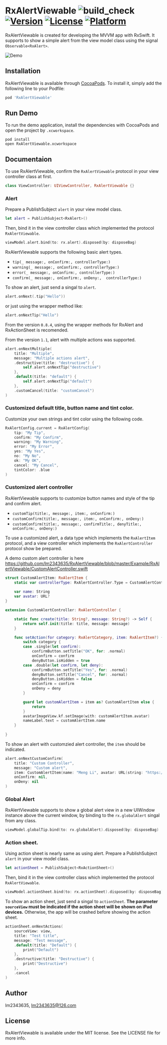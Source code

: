 # RxAlertViewable ![build_check](https://github.com/RxSwiftCommunity/RxAlertViewable/workflows/build_check/badge.svg) [![Version](https://img.shields.io/cocoapods/v/RxAlertViewable.svg?style=flat)](https://cocoapods.org/pods/RxAlertViewable) [![License](https://img.shields.io/cocoapods/l/RxAlertViewable.svg?style=flat)](https://cocoapods.org/pods/RxAlertViewable) [![Platform](https://img.shields.io/cocoapods/p/RxAlertViewable.svg?style=flat)](https://cocoapods.org/pods/RxAlertViewable)

RxAlertViewable is created for developing the MVVM app with RxSwift. 
It supports to show a simple alert from the view model class using the signal `Observable<RxAlert>`.

![Demo](https://raw.githubusercontent.com/lm2343635/RxAlertViewable/master/screenshots/demo.jpg)

## Installation

RxAlertViewable is available through [CocoaPods](https://cocoapods.org). 
To install it, simply add the following line to your Podfile:

```ruby
pod 'RxAlertViewable'
```

## Run Demo

To run the demo application, install the dependencies with CocoaPods and open the project by `.xcworkspace`.

```Shell
pod install
open RxAlertViewable.xcworkspace
```

## Documentaion

To use RxAlertViewable, confirm the `RxAlertViewable` protocol in your view controller class at first.

```Swift
class ViewController: UIViewController, RxAlertViewable {}
```

### Alert

Prepare a PublishSubject `alert` in your view model class.

```swift
let alert = PublishSubject<RxAlert>()
```

Then, bind it in the view controller class which implemented the protocol `RxAlertViewable`.

```Swift
viewModel.alert.bind(to: rx.alert).disposed(by: disposeBag)
```

RxAlertViewable supports the following basic alert types.

- ```tip(_ message:, onConfirm:, controllerType:)```
- ```warning(_ message:, onConfirm:, controllerType:)```
- ```error(_ message:, onConfirm:, controllerType:)```
- ```confirm(_ message:, onConfirm:, onDeny:,  controllerType:)```

To show an alert, just send a singal to `alert`.

```swift
alert.onNext(.tip("Hello"))
``` 

or just using the wrapper method like:

```swift
alert.onNextTip("Hello")
``` 
From the version `0.8.4`, using the wrapper methods for RxAlert and RxActionSheet is recomended.

From the version `1.1`, alert with multiple actions was supported.

```swift
alert.onNextMultiple(
    title: "Multiple",
    message: "Multiple actions alert",
    .destructive(title: "destructive") {
        self.alert.onNextTip("destructive")
    },
    .default(title: "default") {
        self.alert.onNextTip("default")
    },
    .customCancel(title: "customCancel")
)
```

### Customized default title, button name and tint color.

Customize your own strings and tint color using the following code.

```swift
RxAlertConfig.current = RxAlertConfig(
    tip: "My Tip",
    confirm: "My Confirm",
    warning: "My Warning",
    error: "My Error",
    yes: "My Yes",
    no: "My No",
    ok: "My OK",
    cancel: "My Cancel",
    tintColor: .blue
)
```

### Customized alert controller

RxAlertViewable supports to customize button names and style of the tip and confirm alert.

- ```customTip(title:, message:, item:, onConfirm:)```
- ```customConfirm(title:, message:, item:, onConfirm:, onDeny:)```
- ```customConfirm(title:, message:, confirmTitle:, denyTitle:, onConfirm:, onDeny:)```

To use a customized alert, a data type which implements the `RxAlertItem` protocol, 
and a view controller which implements the `RxAlertController` protocol show be prepared.

A demo custom alert controller is here https://github.com/lm2343635/RxAlertViewable/blob/master/Example/RxAlertViewable/CustomAlertController.swift

```swift
struct CustomAlertItem: RxAlertItem {
    static var controllerType: RxAlertController.Type = CustomAlertController.self
    
    var name: String
    var avatar: URL?
}

extension CustomAlertController: RxAlertController {

    static func create(title: String?, message: String?) -> Self {
        return self.init(title: title, message: message)
    }

    func setAction(for category: RxAlertCategory, item: RxAlertItem?) {
        switch category {
        case .single(let confirm):
            confirmButton.setTitle("OK", for: .normal)
            onConfirm = confirm
            denyButton.isHidden = true
        case .double(let confirm, let deny):
            confirmButton.setTitle("Yes", for: .normal)
            denyButton.setTitle("Cancel", for: .normal)
            denyButton.isHidden = false
            onConfirm = confirm
            onDeny = deny
        }

        guard let customAlertItem = item as? CustomAlertItem else {
            return
        }
        avatarImageView.kf.setImage(with: customAlertItem.avatar)
        nameLabel.text = customAlertItem.name
    }
    
}
```

To show an alert with customzied alert controller, the `item` should be indicated.

```swift
alert.onNextCustomConfirm(
    title: "Custom Controller",
    message: "Custom alert",
    item: CustomAlertItem(name: "Meng Li", avatar: URL(string: "https://avatars0.githubusercontent.com/u/9463655")),
    onConfirm: nil,
    onDeny: nil
)
```

### Global Alert

RxAlertViewable supports to show a global alert view in a new UIWindow instance above the current window, by binding to the `rx.globalAlert` singal from any class.

```swift
viewModel.globalTip.bind(to: rx.globalAlert).disposed(by: disposeBag)
```

### Action sheet.

Using action sheet is nearly same as using alert.
Prepare a PublishSubject `alert` in your view model class.

```swift
let actionSheet = PublishSubject<RxActionSheet>()
```

Then, bind it in the view controller class which implemented the protocol `RxAlertViewable`.

```Swift
viewModel.actionSheet.bind(to: rx.actionSheet).disposed(by: disposeBag)
```

To show an action sheet, just send a singal to `actionSheet`.
**The parameter `sourceView` must be indicated if the action sheet will be shown on iPad devices.**
Otherwise, the app will be crashed before showing the action sheet.

```swift
actionSheet.onNextActions(
    sourceView: view,
    title: "Test title",
    message: "Test message",
    .default(title: "Default") {
        print("Default")
    },
    .destructive(title: "Destructive") {
        print("Destructive")
    },
    .cancel
)
```

## Author

lm2343635, lm2343635@126.com

## License

RxAlertViewable is available under the MIT license. See the LICENSE file for more info.
